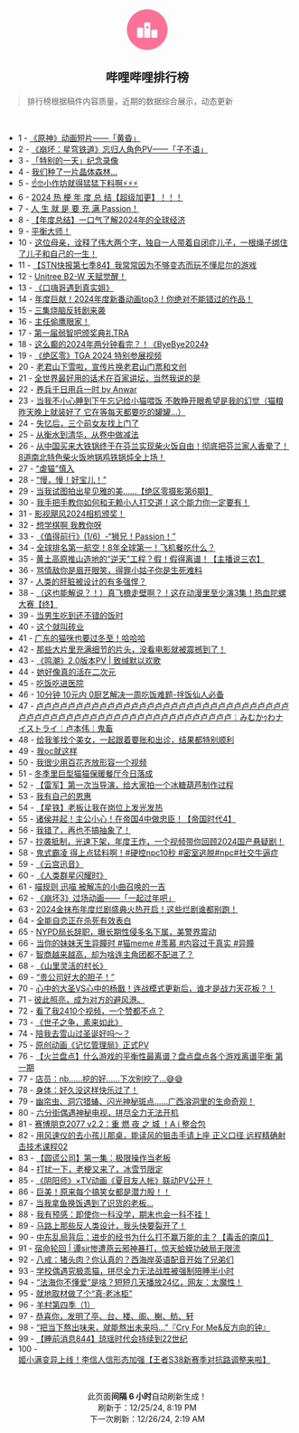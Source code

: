 <div align="center">
    <img src="./assets/icon_rank.png" alt="logo" />
    <h2>哔哩哔哩排行榜</h>
</div>

> 排行榜根据稿件内容质量，近期的数据综合展示，动态更新

<br />

<ul><li><span>1 - <a href=https://www.bilibili.com/BV1mtCNY3EiH target=_blank>《原神》动画短片——「黄昏」</a></span></li><li><span>2 - <a href=https://www.bilibili.com/BV13XCGYMEK8 target=_blank>《崩坏：星穹铁道》忘归人角色PV——「子不语」</a></span></li><li><span>3 - <a href=https://www.bilibili.com/BV13RC5YyEuA target=_blank>「特别的一天」纪念录像</a></span></li><li><span>4 - <a href=https://www.bilibili.com/BV1xpCGYZEd3 target=_blank>我们种了一片晶体森林...</a></span></li><li><span>5 - <a href=https://www.bilibili.com/BV1RfkvYBEnp target=_blank>☝🤓小作坊就得猛猛下料啊⚡⚡⚡</a></span></li><li><span>6 - <a href=https://www.bilibili.com/BV1ozkSYmEpx target=_blank>2024&nbsp;热&nbsp;梗&nbsp;年&nbsp;度&nbsp;总&nbsp;结【超级加更】！！！</a></span></li><li><span>7 - <a href=https://www.bilibili.com/BV13kCKYDEqB target=_blank>人&nbsp;生&nbsp;就&nbsp;是&nbsp;要&nbsp;充&nbsp;满&nbsp;Passion！</a></span></li><li><span>8 - <a href=https://www.bilibili.com/BV1ttk9YkEVx target=_blank>【年度总结】一口气了解2024年的全球经济</a></span></li><li><span>9 - <a href=https://www.bilibili.com/BV1f8k1YMERG target=_blank>平衡大师！</a></span></li><li><span>10 - <a href=https://www.bilibili.com/BV1UXkmYcEus target=_blank>这位母亲，诠释了伟大两个字，独自一人带着自闭症儿子，一根绳子绑住了儿子和自己的一生！</a></span></li><li><span>11 - <a href=https://www.bilibili.com/BV1cSkqYWEWa target=_blank>【STN快报第七季84】我常常因为不够变态而玩不懂尼尔的游戏</a></span></li><li><span>12 - <a href=https://www.bilibili.com/BV17rCGY1Ebe target=_blank>Unitree&nbsp;B2-W&nbsp;天赋觉醒！</a></span></li><li><span>13 - <a href=https://www.bilibili.com/BV17xCKYaEkq target=_blank>《口嗨哥遇到真实姐》</a></span></li><li><span>14 - <a href=https://www.bilibili.com/BV1HWkiYHEYg target=_blank>年度巨献！2024年度新番动画top3！你绝对不能错过的作品！</a></span></li><li><span>15 - <a href=https://www.bilibili.com/BV1rSkqYpE8L target=_blank>三集烧脑反转剧来袭</a></span></li><li><span>16 - <a href=https://www.bilibili.com/BV1oLkqY1E95 target=_blank>主任偷鹰眼家！</a></span></li><li><span>17 - <a href=https://www.bilibili.com/BV12bCNY6Efc target=_blank>第一届弱智吧颁奖典礼TRA</a></span></li><li><span>18 - <a href=https://www.bilibili.com/BV1kxksYnEyp target=_blank>这么癫的2024年两分钟看完？！《ByeBye2024》</a></span></li><li><span>19 - <a href=https://www.bilibili.com/BV1UMqdYvENF target=_blank>《绝区零》TGA&nbsp;2024&nbsp;特别参展视频</a></span></li><li><span>20 - <a href=https://www.bilibili.com/BV1cuC3YUEh9 target=_blank>老君山下雪啦，宣传片换老君山门票和文创</a></span></li><li><span>21 - <a href=https://www.bilibili.com/BV1qDkYYKETZ target=_blank>全世界最好用的话术在百家讲坛，当然我说的是</a></span></li><li><span>22 - <a href=https://www.bilibili.com/BV1wVCVY9EsN target=_blank>养兵千日用兵一时&nbsp;by&nbsp;Anwar</a></span></li><li><span>23 - <a href=https://www.bilibili.com/BV19pkvYAEu7 target=_blank>当我不小心睡到下午忘记给小猫喂饭&nbsp;不敢睁开眼希望是我的幻觉（猫粮昨天晚上就装好了&nbsp;它在等每天都要吃的罐罐…）</a></span></li><li><span>24 - <a href=https://www.bilibili.com/BV1unkQYzE8b target=_blank>失忆后，三个前女友找上门了</a></span></li><li><span>25 - <a href=https://www.bilibili.com/BV1WWkiYHEKQ target=_blank>从衡水到清华，从卷中做减法</a></span></li><li><span>26 - <a href=https://www.bilibili.com/BV1Jwk9Y8EVC target=_blank>从中国买来大铁锅终于在芬兰实现柴火饭自由！彻底把芬兰家人香晕了！8道南北特色柴火饭地锅鸡铁锅炖全上场！</a></span></li><li><span>27 - <a href=https://www.bilibili.com/BV1jbCKY8EzQ target=_blank>“虐猫”慎入</a></span></li><li><span>28 - <a href=https://www.bilibili.com/BV16DC3YSEo1 target=_blank>“慢，慢！好宝儿！”</a></span></li><li><span>29 - <a href=https://www.bilibili.com/BV1YckiYTEWf target=_blank>当我试图拍出星见雅的美……【绝区零摄影第6期】</a></span></li><li><span>30 - <a href=https://www.bilibili.com/BV1RWkqYgEpM target=_blank>我手把手教你如何和无赖小人打交道！这个能力你一定要有！</a></span></li><li><span>31 - <a href=https://www.bilibili.com/BV1M4k9YVEiE target=_blank>影视飓风2024相机颁奖！</a></span></li><li><span>32 - <a href=https://www.bilibili.com/BV1EYCgYVESG target=_blank>想学棋啊&nbsp;我教你呀</a></span></li><li><span>33 - <a href=https://www.bilibili.com/BV1mpkhY2EnK target=_blank>《值得前行》(1/6)&nbsp;&nbsp;-“狮兄！Passion！”</a></span></li><li><span>34 - <a href=https://www.bilibili.com/BV1ndkDYdEhk target=_blank>全球排名第一航空！8年全球第一！飞机餐吃什么？</a></span></li><li><span>35 - <a href=https://www.bilibili.com/BV1MbkdYSEUw target=_blank>黄土高原推山造地的“逆天”工程？假！假得离谱！【主播说三农】</a></span></li><li><span>36 - <a href=https://www.bilibili.com/BV1PdkeYQE8B target=_blank>骂情敌你是眉开眼笑，得罪小姑子你是生死难料</a></span></li><li><span>37 - <a href=https://www.bilibili.com/BV1VDCGYzEnQ target=_blank>人类的肝脏被设计的有多强悍？</a></span></li><li><span>38 - <a href=https://www.bilibili.com/BV12okmYtEzw target=_blank>（这也能解说？！）真飞檐走壁啊？！这在动漫里至少演3集！热血陀螺大赛【终】</a></span></li><li><span>39 - <a href=https://www.bilibili.com/BV1chCgY1Evt target=_blank>当男生吃到还不错的饭时</a></span></li><li><span>40 - <a href=https://www.bilibili.com/BV1pek9YBEJw target=_blank>这个就叫砖业</a></span></li><li><span>41 - <a href=https://www.bilibili.com/BV1PUktYAE4y target=_blank>广东的猫咪也要过冬至！哈哈哈</a></span></li><li><span>42 - <a href=https://www.bilibili.com/BV1CSktYaE5h target=_blank>那些大片里充满细节的片头，没看电影就被震撼到了！</a></span></li><li><span>43 - <a href=https://www.bilibili.com/BV1d6kmYuEox target=_blank>《鸣潮》2.0版本PV&nbsp;|&nbsp;致缄默以欢歌</a></span></li><li><span>44 - <a href=https://www.bilibili.com/BV15jkYY8EL3 target=_blank>她好像真的活在二次元</a></span></li><li><span>45 - <a href=https://www.bilibili.com/BV1WTktYcE9m target=_blank>吃饭吃进医院</a></span></li><li><span>46 - <a href=https://www.bilibili.com/BV1QLqaYkERq target=_blank>10分钟&nbsp;10元内&nbsp;0厨艺解决一周吃饭难题-拌饭仙人必备</a></span></li><li><span>47 - <a href=https://www.bilibili.com/BV1ofk2YMETx target=_blank>卢卢卢卢卢卢卢卢卢卢卢卢卢卢卢卢卢卢卢卢卢卢卢卢卢卢卢卢卢卢卢卢卢卢卢卢卢卢卢卢卢卢卢卢卢卢卢卢卢卢卢卢卢卢卢卢卢卢卢￤みむかｩわナイストライ￤卢本伟￤鬼畜</a></span></li><li><span>48 - <a href=https://www.bilibili.com/BV13wk1YtEb6 target=_blank>给我爹找个美女，一起跟着要账和出诊，结果都特别顺利</a></span></li><li><span>49 - <a href=https://www.bilibili.com/BV1gyCKYJEVL target=_blank>我oc就这样</a></span></li><li><span>50 - <a href=https://www.bilibili.com/BV1Q4kAYgER6 target=_blank>我很少用百花齐放形容一个视频</a></span></li><li><span>51 - <a href=https://www.bilibili.com/BV1DLkbYCEvt target=_blank>冬季里巨型猫猫保暖餐厅今日落成</a></span></li><li><span>52 - <a href=https://www.bilibili.com/BV1jukdYYEJj target=_blank>【雷军】第一次当导演，给大家拍一个冰糖葫芦制作过程</a></span></li><li><span>53 - <a href=https://www.bilibili.com/BV1xHCGYbE8f target=_blank>我有自己的恩惠</a></span></li><li><span>54 - <a href=https://www.bilibili.com/BV1NwkqYxEJi target=_blank>【星铁】老板让我在岗位上发光发热</a></span></li><li><span>55 - <a href=https://www.bilibili.com/BV1wNkqYWEXj target=_blank>诸侯并起！主公小心！在帝国4中做忠臣！【帝国时代4】</a></span></li><li><span>56 - <a href=https://www.bilibili.com/BV1n5ktYxEBx target=_blank>我错了，再也不搞抽象了！</a></span></li><li><span>57 - <a href=https://www.bilibili.com/BV1prk2YSETH target=_blank>抄袭抵制，光速下架，年度王炸，一个视频带你回顾2024国产悬疑剧！</a></span></li><li><span>58 - <a href=https://www.bilibili.com/BV1f5kqYjEbX target=_blank>鬼式霸凌&nbsp;得上点猛料啊！#硬控npc10秒&nbsp;#密室逃脱#npc#社交牛逼症</a></span></li><li><span>59 - <a href=https://www.bilibili.com/BV1spCGYZEyp target=_blank>《云宫迅音》</a></span></li><li><span>60 - <a href=https://www.bilibili.com/BV1UBC3YZETM target=_blank>《人类群星闪耀时》</a></span></li><li><span>61 - <a href=https://www.bilibili.com/BV18GkBYqEzK target=_blank>喵规则&nbsp;迅喵&nbsp;被解冻的小曲召唤的一吉</a></span></li><li><span>62 - <a href=https://www.bilibili.com/BV1aBkRY9Eea target=_blank>《崩坏3》过场动画——「一起过年吧」</a></span></li><li><span>63 - <a href=https://www.bilibili.com/BV1ZkkQYWEPi target=_blank>2024金抹布年度烂剧盛典火热开启！这些烂剧谁都别跑！</a></span></li><li><span>64 - <a href=https://www.bilibili.com/BV1pDCVYbEdQ target=_blank>全能自恋正在杀死有效表白</a></span></li><li><span>65 - <a href=https://www.bilibili.com/BV1NfkiYtENn target=_blank>NYPD局长辞职，曝长期性侵多名下属，美警界震动</a></span></li><li><span>66 - <a href=https://www.bilibili.com/BV1xYCjYqEHR target=_blank>当你的妹妹天生异瞳时&nbsp;#猫meme&nbsp;#羡慕&nbsp;#内容过于真实&nbsp;#异瞳</a></span></li><li><span>67 - <a href=https://www.bilibili.com/BV1iNCGYgEPd target=_blank>智商越来越高，却为啥连主角团都不配进了？</a></span></li><li><span>68 - <a href=https://www.bilibili.com/BV1txCjYGEGA target=_blank>《山里灵活的村长》</a></span></li><li><span>69 - <a href=https://www.bilibili.com/BV1n4kiYJED9 target=_blank>“贵公司好大的胆子！”</a></span></li><li><span>70 - <a href=https://www.bilibili.com/BV1iaCKYtEPk target=_blank>心中的大圣VS心中的杨戬！连战模式更新后，谁才是战力天花板？！</a></span></li><li><span>71 - <a href=https://www.bilibili.com/BV1qkC5YXExD target=_blank>彼此照亮，成为对方的避风港。</a></span></li><li><span>72 - <a href=https://www.bilibili.com/BV1JqCGYEERU target=_blank>看了我2410个视频，一个赞都不点？</a></span></li><li><span>73 - <a href=https://www.bilibili.com/BV1JBCGYmEwC target=_blank>《世子之争，素来如此》</a></span></li><li><span>74 - <a href=https://www.bilibili.com/BV1PsCGYtEQA target=_blank>陪我去雪山过圣诞好吗～？</a></span></li><li><span>75 - <a href=https://www.bilibili.com/BV1kekbYhEpd target=_blank>原创动画《记忆管理局》正式PV</a></span></li><li><span>76 - <a href=https://www.bilibili.com/BV1hACKY7EYa target=_blank>【火兰盘点】什么游戏的平衡性最离谱？盘点盘点各个游戏离谱平衡&nbsp;第一期</a></span></li><li><span>77 - <a href=https://www.bilibili.com/BV1fGC3Y1E8B target=_blank>店员：nb……挖的好……下次别挖了…😅😅</a></span></li><li><span>78 - <a href=https://www.bilibili.com/BV1NjkmYdEfi target=_blank>身体：好久没这样快乐过了！</a></span></li><li><span>79 - <a href=https://www.bilibili.com/BV1wiC5YZEK7 target=_blank>幽帘虫、洞穴猎蝽、闪光神秘斑点……广西溶洞里的生命奇观！</a></span></li><li><span>80 - <a href=https://www.bilibili.com/BV1YYkXYJEPV target=_blank>六分街偶遇神秘电视，拼尽全力无法开机</a></span></li><li><span>81 - <a href=https://www.bilibili.com/BV1wok8YvEN6 target=_blank>赛博朋克2077&nbsp;v2.2：重&nbsp;燃&nbsp;夜&nbsp;之&nbsp;城&nbsp;！A&nbsp;i&nbsp;整合包</a></span></li><li><span>82 - <a href=https://www.bilibili.com/BV1E8keYzEGX target=_blank>用风速仪的去小孩儿那桌，能读风的狙击手请上座&nbsp;正义口径&nbsp;远程精确射击技术课程02</a></span></li><li><span>83 - <a href=https://www.bilibili.com/BV1pskiYDEee target=_blank>【圆谎公司】第一集：极限操作当老板</a></span></li><li><span>84 - <a href=https://www.bilibili.com/BV1HtkiYUEJV target=_blank>打扰一下，老梗又来了，冰雪节限定</a></span></li><li><span>85 - <a href=https://www.bilibili.com/BV171C5YDEG2 target=_blank>《阴阳师》×TV动画《夏目友人帐》联动PV公开！</a></span></li><li><span>86 - <a href=https://www.bilibili.com/BV1CqCNYNEzi target=_blank>巨美！原来每个搞笑女都是潜力股！！</a></span></li><li><span>87 - <a href=https://www.bilibili.com/BV17gkYYeEKt target=_blank>当我拿鱼换饭遇到了识货的老板…</a></span></li><li><span>88 - <a href=https://www.bilibili.com/BV1YVCjYnEda target=_blank>我有预感：即使你一科没学，期末也会一科不挂！</a></span></li><li><span>89 - <a href=https://www.bilibili.com/BV1qYkiYLEB9 target=_blank>马路上那些反人类设计，我头快要裂开了！</a></span></li><li><span>90 - <a href=https://www.bilibili.com/BV1NACVYhE9J target=_blank>中东乱局背后：进步的经书为什么打不赢万能的主？【毒舌的南瓜】</a></span></li><li><span>91 - <a href=https://www.bilibili.com/BV1dXkdYAE3X target=_blank>宿命轮回&nbsp;|&nbsp;谭sir惨遭燕云邪神暴打，惊天蛤蟆功破局无限流</a></span></li><li><span>92 - <a href=https://www.bilibili.com/BV1D2k1Y4E6y target=_blank>八戒：猪头肉？你认真的？西海岸英语配音开始了兄弟们</a></span></li><li><span>93 - <a href=https://www.bilibili.com/BV19KkbYSEUW target=_blank>学校偶遇究极乖猫，拼尽全力无法战胜被强制陪睡半小时</a></span></li><li><span>94 - <a href=https://www.bilibili.com/BV1PTCVYZEA6 target=_blank>“法海你不懂爱”是啥？短短几天播放24亿，网友：太魔性！</a></span></li><li><span>95 - <a href=https://www.bilibili.com/BV1BfkqYjETy target=_blank>就地取材做了个“真·老冰柜”</a></span></li><li><span>96 - <a href=https://www.bilibili.com/BV12SkuYUEz9 target=_blank>羊村第四季（1）</a></span></li><li><span>97 - <a href=https://www.bilibili.com/BV1DtkqYqEbD target=_blank>恭喜你，发明了亭、台、楼、阁、榭、舫、轩</a></span></li><li><span>98 - <a href=https://www.bilibili.com/BV1Lxk8YdEzp target=_blank>“把当下熬出味来，就能熬出未来吗…”『Cry&nbsp;For&nbsp;Me&amp;反方向的钟』</a></span></li><li><span>99 - <a href=https://www.bilibili.com/BV1f5kqYjEAe target=_blank>【睡前消息844】琼瑶时代会持续到22世纪</a></span></li><li><span>100 - <a href=https://www.bilibili.com/BV1bACKY7E8j target=_blank>姬小满变异上线！李信人信形态加强【王者S38新赛季对抗路调整来啦】</a></span></li></ul>

<br />

<p align=center>此页面<strong>间隔 6 小时</strong>自动刷新生成！<br>刷新于：12/25/24, 8:19 PM<br>下一次刷新：12/26/24, 2:19 AM</p>
